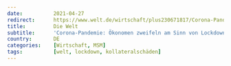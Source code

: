 ```yaml
---
date:          2021-04-27
redirect:      https://www.welt.de/wirtschaft/plus230671817/Corona-Pandemie-Oekonomen-zweifeln-am-Sinn-von-Lockdowns.html
title:         Die Welt
subtitle:      'Corona-Pandemie: Ökonomen zweifeln am Sinn von Lockdowns'
country:       DE
categories:    [Wirtschaft, MSM]
tags:          [welt, lockdown, kollateralschäden]
---
```


